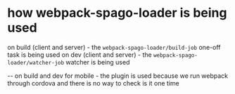 # how webpack-spago-loader is being used

on build (client and server) - the `webpack-spago-loader/build-job` one-off task is being used
on dev (client and server) - the `webpack-spago-loader/watcher-job` watcher is being used

-- on build and dev for mobile - the plugin is used because we run webpack through cordova and there is no way to check is it one time
